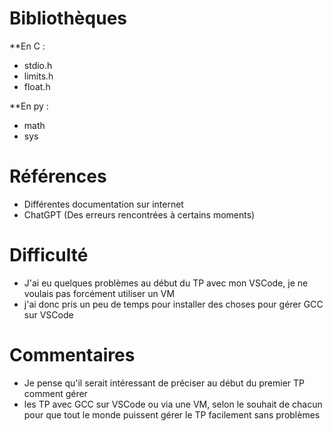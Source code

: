 # Bibliothèques
**En C :
* stdio.h
* limits.h
* float.h

**En py :
* math
* sys

# Références
* Différentes documentation sur internet
* ChatGPT (Des erreurs rencontrées à certains moments)

# Difficulté
* J'ai eu quelques problèmes au début du TP avec mon VSCode, je ne voulais pas forcément utiliser un VM 
* j'ai donc pris un peu de temps pour installer des choses pour gérer GCC sur VSCode

# Commentaires
* Je pense qu'il serait intéressant de préciser au début du premier TP comment gérer 
* les TP avec GCC sur VSCode ou via une VM, selon le souhait de chacun pour que tout le monde puissent gérer le TP facilement sans problèmes

